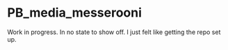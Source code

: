 PB_media_messerooni
===================
Work in progress. In no state to show off. I just felt like getting the repo set up.
